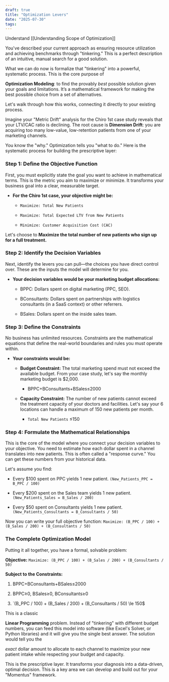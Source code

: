 ```yaml
---
draft: true
title: "Optimization Levers"
date: "2025-07-30"
tags: 
---
```


Understand [[Understanding Scope of Optimization]]

You've described your current approach as ensuring resource utilization and achieving benchmarks through "tinkering." This is a perfect description of an intuitive, manual search for a good solution.

What we can do now is formalize that "tinkering" into a powerful, systematic process. This is the core purpose of

**Optimization Modeling**: to find the provably _best_ possible solution given your goals and limitations. It’s a mathematical framework for making the best possible choice from a set of alternatives.

Let's walk through how this works, connecting it directly to your existing process.

Imagine your "Metric Drift" analysis for the Chiro 1st case study reveals that your LTV/CAC ratio is declining. The root cause is **Dimension Drift**: you are acquiring too many low-value, low-retention patients from one of your marketing channels.

You know the "why." Optimization tells you "what to do." Here is the systematic process for building the prescriptive layer:

### Step 1: Define the Objective Function

First, you must explicitly state the goal you want to achieve in mathematical terms. This is the metric you aim to maximize or minimize. It transforms your business goal into a clear, measurable target.

- **For the Chiro 1st case, your objective might be:**
    
    - `Maximize: Total New Patients`
        
    - `Maximize: Total Expected LTV from New Patients`
        
    - `Minimize: Customer Acquisition Cost (CAC)`
        

Let's choose to **Maximize the total number of new patients who sign up for a full treatment.**

### Step 2: Identify the Decision Variables

Next, identify the levers you can pull—the choices you have direct control over. These are the inputs the model will determine for you.

- **Your decision variables would be your marketing budget allocations:**
    
    - BPPC​: Dollars spent on digital marketing (PPC, SEO).
        
    - BConsultants​: Dollars spent on partnerships with logistics consultants (in a SaaS context) or other referrers.
        
    - BSales​: Dollars spent on the inside sales team.
        

### Step 3: Define the Constraints

No business has unlimited resources. Constraints are the mathematical equations that define the real-world boundaries and rules you must operate within.

- **Your constraints would be:**
    
    - **Budget Constraint:** The total marketing spend must not exceed the available budget. From your case study, let's say the monthly marketing budget is $2,000.
        
        - BPPC​+BConsultants​+BSales​≤2000
            
    - **Capacity Constraint:** The number of new patients cannot exceed the treatment capacity of your doctors and facilities. Let's say your 6 locations can handle a maximum of 150 new patients per month.
        
        - `Total New Patients` ≤150
            

### Step 4: Formulate the Mathematical Relationships

This is the core of the model where you connect your decision variables to your objective. You need to estimate how each dollar spent in a channel translates into new patients. This is often called a "response curve." You can get these numbers from your historical data.

Let's assume you find:

- Every $100 spent on PPC yields 1 new patient. `(New_Patients_PPC = B_PPC / 100)`
    
- Every $200 spent on the Sales team yields 1 new patient. `(New_Patients_Sales = B_Sales / 200)`
    
- Every $50 spent on Consultants yields 1 new patient. `(New_Patients_Consultants = B_Consultants / 50)`
    

Now you can write your full objective function: `Maximize: (B_PPC / 100) + (B_Sales / 200) + (B_Consultants / 50)`

### The Complete Optimization Model

Putting it all together, you have a formal, solvable problem:

**Objective:** `Maximize: (B_PPC / 100) + (B_Sales / 200) + (B_Consultants / 50)`

**Subject to the Constraints:**

1. BPPC​+BConsultants​+BSales​≤2000
    
2. BPPC​≥0, BSales​≥0, BConsultants​≥0
    
3. `(B_PPC / 100) + (B_Sales / 200) + (B_Consultants / 50) \le 150$
    

This is a classic

**Linear Programming** problem. Instead of "tinkering" with different budget numbers, you can feed this model into software (like Excel's Solver, or Python libraries) and it will give you the single best answer. The solution would tell you the

_exact_ dollar amount to allocate to each channel to maximize your new patient intake while respecting your budget and capacity.

This is the prescriptive layer. It transforms your diagnosis into a data-driven, optimal decision. This is a key area we can develop and build out for your "Momentus" framework.